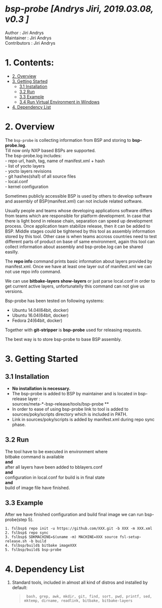 
# *bsp-probe [Andrys Jiri, 2019.03.08, v0.3 ]*  

 Author        : Jiri Andrys  
 Maintainer    : Jiri Andrys  
 Contributors  : Jiri Andrys  
  
# 1. Contents:

* [2. Overview](#2-overview)
* [3. Getting Started](#3-getting-started) 
  * [3.1 Installation](#31-installation)
  * [3.2 Run](#32-run)
  * [3.3 Example](#33-example)
  * [3.4 Run Virtual Environment in Windows](#34-run-virtual-environment-in-windows)
* [4. Dependency List](#4-dependency-list)

# 2. Overview
The `bsp-probe` is collecting information from BSP and storing to **bsp-probe.log**.  
Till now only NXP based BSPs are supported.   
The bsp-probe.log includes:   
    - repo url, hash, tag, name of manifest.xml + hash    
    - list of yocto layers    
    - yocto layers revisions    
    - git hashes(sha1) of all source files     
    - local.conf    
    - kernel configuration   

Sometimes publicly accessible BSP is used by others to develop software and 
assembly of BSP(manifest.xml) can not include related software.

Usually people and teams whose developing applications software differs from teams which are
responsible for platform development.
In case that there is light bond in release chain, separation can speed up development process.
Once application team stabilize release, then it can be added to BSP.
Middle stages could be tightened by this tool as assembly information stored by this tool. 
Other case is when teams accross countries need to test different parts of product on base of same environment,
again this tool can collect information about assembly and bsp-probe.log can be shared easilly. 

The **repo info** command prints basic information about layers provided by manifest.xml.
Once we have at least one layer out of manifest.xml we can not use repo info command.

We can use **bitbake-layers show-layers** or just parse local.conf in order to get current 
active layers, unfortunatelly this command can not give us versions.

Bsp-probe has been tested on following systems:  

 * Ubuntu 14.04(64bit, docker)
 * Ubuntu 16.04(64bit, docker) 
 * Fedora 24(64bit, docker)  

Together with **git-stripper** is **bsp-probe** used for releasing requests.

The best way is to store bsp-probe to base BSP assembly.  

# 3. Getting Started 

## 3.1 Installation

- **No installation is necessary.** 
-  The bsp-probe is added to BSP by maintainer and is located in bsp-release layer :    
sources/meta-*-bsp-release/tools/bsp-probe **
- In order to ease of using bsp-probe link to tool is added to sources/poky/scripts directory 
which is included in PATH.
- Link in sources/poky/scripts is added by manifest.xml during repo sync phase.   


## 3.2 Run

The tool have to be executed in environment where  
bitbake command is available  
**and**    
after all layers have been added to bblayers.conf  
**and**    
configuration in local.conf for build is in final state   
**and**  
build of image file have finished.


## 3.3 Example
After we have finished configuration and build final image we can run bsp-probe(step 5). 

`1. fslbsp$ repo init -u https://github.com/XXX.git -b XXX -m XXX.xml`  
`2. fslbsp$ repo sync`     
`3. fslbsp$ SDKMACHINE=$(uname -m) MACHINE=XXX source fsl-setup-release.sh -b build`     
`4. fslbsp/build$ bitbake imageXXX`  
`5. fslbsp/build$ bsp-probe `     


# 4. Dependency List

1. Standard tools, included in almost all kind of distros and installed by default:  
   >` bash, grep, awk, mkdir, git, find, sort, pwd, printf, sed, mktemp, dirname, readlink, bitbake, bitbake-layers`  

